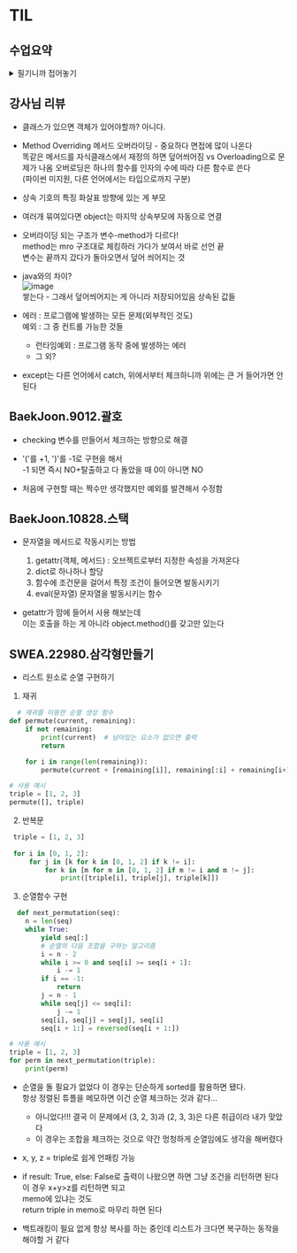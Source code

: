 # TIL
## 수업요약
<details>
<summary>필기니까 접어놓기</summary>

<!-- summary 아래 한칸 공백 두어야함 -->

## 상속
- Inheritance 상속 : 부모 class의 속성과 메서드를 다른 class가 물려받는 것
- 필요한 이유?  
  1. 코드 재사용 : 기존 수정 안하고도 확장가능
  2. 계층 구조 : 상속을 통해 계층 표현 가능하고 더 구체적으로 만들 수 있음
  3. 유지 보수의 용이성 : 수정이 필요한 경우 해당 클래스만 수정하면 됨
- 상속의 예시
  ```python
  class Animal:
    def eat(self):
        print('먹는 중')
  
  class Dog(Animal):
    def bark(self):
        print('멍멍')
  ```
  인자로 클래스를 넣은 형태
- 상속이 없다면?  
  사람 정보를 만들 때 학생/교수따위의 정보를 별도로 표현하기 불편함  
  학생/교수 클래스를 따로 만든다면 중복된 메서드를 또 써야함
  따라서 상속의 필요성이 생김
- Method Overriding 메서드 오버라이딩 : 부모 class의 메서드를 같은 이름, 파라미터 구조로 재정의하는 것  
  자식이 부모의 메서드를 덮어써서 새로운 동작 구현 가능
  > Overloading 오버로딩  
  > 같은 이름, 다른 파라미터를 가진 여러 메서드를 정의하는 것(파이썬은 미지원)   
  > 파이썬은 하나의 메서드만 인식하고 인자의 형태가 다르다는 이유로 메서드를 여러 개 구분하지 않는다  

- 다중 상속 : 둘 이상의 상위 클래스로부터 상속 받는 것으로 중복되면 상속 순서대로 결정  
              상속 순서는 class(Aclass, Bclass)에서 A가 먼저
- 다이아몬드 형태의 상속이면 우선순위??  
  파이썬은 규칙을 설정. MRO(Method Resolution Order)  
  검색을 깊이 우선으로, 왼쪽에서 오른쪽으로, 계층 구조에서 겹치는 같은 클래스를 두 번 검색하지 않음  
  복잡해지면 어떻게 순서를 알지??
- super() : 부모 클래스의 메서드를 호출하기 위해 사용하는 내장 함수  
  다중 상속 상황에서 MRO를 따르기 때문에 다음에 호출해야 할 부모를 순서대로 호출할 수 있게 함  
  ```python
  # 단일 상속
  class Person:
      def __init__(self, name, age, number, email):
          self.name = name
          self.age = age
          self.number = number
          self.email = email
  
  class Student(Person):
      def __init__(self, name, age, number, email, student_id):
          # super()를 통해 Person의 __init__ 메서드 호출
          super().__init__(name, age, number, email)
          #Person.__init__(name, age, number, email)과 같지만 부모를 지칭하는 것과 클래스를 지칭하는 것의 차이
          self.student_id = student_id
  ```  
- 아무것도 없을 때의 super()??   
  모든 오브젝트의 부모인 object가 존재하긴 하지만 '모른다'가 지금의 정답
- super()는 무조건 직계부모 x MRO순서상으로 다음순서 O 따라서 그때그때 다르다!
- MRO 눈으로 확인하는 방법 = somthing.mro() or something.__mro__ 를 프린트하면 확인가능

## 에러와 예외
- bug 버그: 소프트웨어에서 발새하는 오류 또는 결함  
            컴퓨터 회로에 나방의 합선 일으킨 것으로 널리 사용되기 시작 
- Debugging : 버그를 찾아내고 수정하는 과정(print, IDE기능, Python tutor, 뇌와 눈으로 해결)

### 에러
- Syntax Error 문법 에러 : 프로그램의 구문이 옳지 않다
  - Invalid syntax - 콜론따위 까먹음
  - assign to literal - 할당 잘못함
  - EOL(End of Line) - 따옴표 안 닫음
  - EOF(End of File) - 괄호 안 닫음

### 예외
- Exception 예외 : 프로그램 실행 중에 감지되는 에러
  -  Built-in Exceptions 내장 예외 : 예외 상황을 나타내는 예외 클래스들 (계층 구조 공식문서 참조)
    - ZeroDivisionError - 나누기 0
    - NameError - 이름 못 찾음
    - TypeError - 타입 불일치 or 인자 누락 or 인자 초과 or 인자 타입 불일치
    - ValueError - 부적절한 인자를 받았
    - IndexError - 시퀀스 인덱스가 범위를 벗어남
    - KeyError - 딕셔너리에 키가 없음
    - ModuleNotFoundError - 모듈을 찾을 수 없다
    - ImportError - import 못 찾았다
    - KeyboardInterrupt - 무한루프?
    - IndentationError - 잘못된 들여쓰기

### 예외처리
- Exception Handling 예외처리 하는 법
  - try : 예외가 발생할 수 있는 코드를 블록안에 두면 실행
  - except : 예외가 발생했을 때 실행할 코드  
    except 옆에는 발생할 예외를 적고 블록엔 그 예외일때 실행 코드를 작성
  - else : 예외가 발생하지 않았을 때 블록의 코드를 실행
  - finally : 예외 발생 여부와 상관없이 항상 실행

- 복수 예외??  
  except(예외): 반복 or except(예외, 예외, 예외): 

- 예외처리 주의사항  
  - Built-in Exception의 상속 계층구조 주의  
    ![image](https://github.com/user-attachments/assets/0c5058a4-c911-46d3-823a-cb7c4f6ee094)  

    ```python
    except Exception:
      print('숫자를 넣어주세요.')
    # ZeroDivisionError는 BaseException의 하위 클래스이므로 BaseException보다 먼저 작성해야 함
    except ZeroDivisionError:
      print('0으로 나눌 수 없습니다.')
    ```
    항상 아래쪽부터 확인  

  - as 키워드  
    ```python
    my_list = []

    try:
        number = my_list[1]
    except IndexError as error:
        # list index out of range가 발생했습니다.
        print(f'{error}가 발생했습니다.')
    ```
    예외 정보를 담고 있는 객체라 이걸로 확인가능  
    
### EAFP & LBYL

- EAFP(Easier to Ask for Forgiveness than Permission)  
  허락보다 용서가 쉽다. 일단 지르고 보자.  
  예외처리를 중심으로 코드를 작성하는 접근 방식 (try-except)
  예외가 발생하면 예외를 처리하는 방법으로 예측하기 힘들 떄 유용
  ```python
  my_dict = {'key': 'value'}
  try:
    result = my_dict['key']
    print(result)
  except KeyError:
    print('Key가 존재하지 않습니다.')
  ```
- LBYL(Look Before You Leap)  
  뛰기 전에 봐라. 돌다리도 두들겨 보고 건너라.   
  값 검사를 중심으로 코드를 작성하는 접근 방식 (if-else)  
  예외 상황을 미리 방지하고 싶을 때 유용
  ```python
  my_dict = {'key': 'value'}
  if 'key' in my_dict:
    result = my_dict['key']
    print(result)
  else:
    print('Key가 존재하지 않습니다.')
  ```
## 클래스 의미와 활용
- 프로그램이 커지면 관리하기가 힘들다
- 한 덩어리로 데이터와 기능을 묶어 구조를 명확히 할 수 있다
- 코드를 깔끔하게 유지해 수정 기능추가가 쉽고 안전해

</details>

## 강사님 리뷰

- 클래스가 있으면 객체가 있어야할까? 아니다.
  
- Method Overriding 메서드 오버라이딩 - 중요하다 면접에 많이 나온다  
  똑같은 메서드를 자식클래스에서 재정의 하면 덮어씌어짐
  vs Overloading으로 문제가 나옴
  오버로딩은 하나의 함수를 인자의 수에 따라 다른 함수로 쓴다  
  (파이썬 미지원, 다른 언어에서는 타입으로까지 구분)
  
- 상속 기호의 특징 화살표 방향에 있는 게 부모
  
- 여러개 묶여있다면 object는 마지막 상속부모에 자동으로 연결
  
- 오버라이딩 되는 구조가 변수-method가 다르다!  
  method는 mro 구조대로 체킹하러 가다가 보여서 바로 선언 끝  
  변수는 끝까지 갔다가 돌아오면서 덮어 씌어지는 것

- java와의 차이?  
 ![image](https://github.com/user-attachments/assets/607b1e9c-52f8-498f-b2e8-f36f9189346c)  
  쌓는다 - 그래서 덮어씌어지는 게 아니라 저장되어있음 상속된 값들

- 에러 : 프로그램에 발생하는 모든 문제(외부적인 것도)  
  예외 : 그 중 컨트롤 가능한 것들  
  - 런타임예외 : 프로그램 동작 중에 발생하는 에러
  - 그 외?

- except는 다른 언어에서 catch, 위에서부터 체크하니까 위에는 큰 거 들어가면 안 된다
  
  
## BaekJoon.9012.괄호

- checking 변수를 만들어서 체크하는 방향으로 해결
  

- '('를 +1, ')'를 -1로 구현을 해서  
  -1 되면 즉시 NO+탈출하고 다 돌았을 때 0이 아니면 NO

- 처음에 구현할 때는 짝수만 생각했지만 예외를 발견해서 수정함

## BaekJoon.10828.스택

- 문자열을 메서드로 작동시키는 방법
  1. getattr(객체, 메서드) : 오브젝트로부터 지정한 속성을 가져온다
  2. dict로 하나하나 할당
  3. 함수에 조건문을 걸어서 특정 조건이 들어오면 발동시키기
  4. eval(문자열) 문자열을 발동시키는 함수

- getattr가 맘에 들어서 사용 해보는데  
  이는 호출을 하는 게 아니라 object.method()를 갖고만 있는다  


## SWEA.22980.삼각형만들기
- 리스트 원소로 순열 구현하기
 1. 재귀
  ```python
    # 재귀를 이용한 순열 생성 함수
  def permute(current, remaining):
      if not remaining:
          print(current)  # 남아있는 요소가 없으면 출력
          return
  
      for i in range(len(remaining)):
          permute(current + [remaining[i]], remaining[:i] + remaining[i+1:])
  
  # 사용 예시
  triple = [1, 2, 3]
  permute([], triple)
 ```
 2. 반복문
 ```python
  triple = [1, 2, 3]
  
  for i in [0, 1, 2]:
      for j in [k for k in [0, 1, 2] if k != i]:
          for k in [m for m in [0, 1, 2] if m != i and m != j]:
              print([triple[i], triple[j], triple[k]])  
  ```
  3. 순열함수 구현
  ```python
    def next_permutation(seq):
      n = len(seq)
      while True:
          yield seq[:]
          # 순열의 다음 조합을 구하는 알고리즘
          i = n - 2
          while i >= 0 and seq[i] >= seq[i + 1]:
              i -= 1
          if i == -1:
              return
          j = n - 1
          while seq[j] <= seq[i]:
              j -= 1
          seq[i], seq[j] = seq[j], seq[i]
          seq[i + 1:] = reversed(seq[i + 1:])
  
  # 사용 예시
  triple = [1, 2, 3]
  for perm in next_permutation(triple):
      print(perm)
  ```


- 순열을 돌 필요가 없었다 이 경우는 단순하게 sorted를 활용하면 됐다.  
  항상 정렬된 튜플을 메모하면 이건 순열 체크하는 것과 같다...
  - 아니었다!!! 결국 이 문제에서 (3, 2, 3)과 (2, 3, 3)은 다른 취급이라 내가 맞았다
  - 이 경우는 조합을 체크하는 것으로 약간 멍청하게 순열임에도 생각을 해버렸다

- x, y, z = triple로 쉽게 언패킹 가능

- if result: True, else: False로 출력이 나왔으면 하면 그냥 조건을 리턴하면 된다  
  이 경우 x+y>z를 리턴하면 되고  
  memo에 있냐는 것도  
  return triple in memo로 마무리 하면 된다

- 백트래킹이 필요 없게 항상 복사를 하는 중인데 리스트가 크다면 복구하는 동작을 해야할 거 같다



